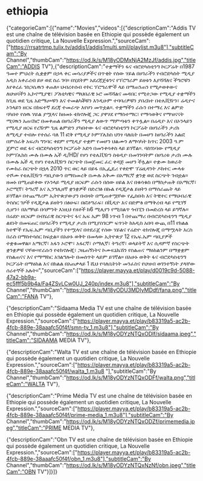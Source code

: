 # ethiopia
{"categorieCam":[{"name":"Movies","videos":[{"descriptionCam":"Addis TV est une chaîne de télévision basée en Ethiopie qui possède également un quotidien critique, La Nouvelle Expression.","sourceCam":["https://rrsatrtmp.tulix.tv/addis1/addis1multi.smil/playlist.m3u8"],"subtitleCam":"By Channel","thumbCam":"https://od.lk/s/M18yODMxNjA2MzJf/addis.jpg","titleCam":"ADDIS TV"},{"descriptionCam":"ተቋማችን ፋና ብሮድካስቲንግ ኮርፖሬት በ1987 ዓመተ ምህረት ሲቋቋም በኃላ ቀር መሳሪያዎችና በጥቂት የሰው ሃይል በሀገራችን የብሮድካስት ሚዲያ አዲስ አቀራረብ ይዞ ወደ ስራ ገባ። በሂደትም አደረጃጀቱንና የፕሮግራም ይዘቱን እያሻሻለና ችግሮቹን እየቀረፈ ገስጋሴዉን ቀጠለ። ህብረተሰብ ተኮር ፕሮግራሞች ላይ በማጠንጠን የሚታወቀውና ለህዝባችን ኢኮኖሚያዊ፣ ፖለቲካዊና ማህበራዊ ኑሮ መሻሻልና መዳበር የሚተጋው የሚዲያ ተቋማችን ከጊዜ ወደ ጊዜ አድማጮቹን እና ተመልካቾቹን እንዲሁም ተባባሪዎቹን ያበረከተ በቴሌቪዥን፣ ሬዲዮና ኦንላይን ዘርፍ በከፍተኛ ደረጃ ተመራጭ እየሆነ መጥቷል።. ተቋማችን ራሱን በተማረ እና ልምድ ባካበተ የሰዉ ሃይል ያሟላና ከዘመኑ ቴክኖሎጂ ጋር ያዋሃደ የማስተማር፣ የማሳወቅና የማዝናናት ሚናዉን አጠናክሮ በመቀጠል በሀገራችን ሚዲያ ለውጥ ማምጣቱን ቀጥሏል። በሬዲዮ እና በኦንላይን የሚዲያ ዘርፍ የረዥም ጊዜ ልምድን ያካበተው ፋና ብሮድካስቲንግ ኮርፖሬት በሀገራችን ታሪክ ለሚዲያ ተብሎ የተሰራ ባለ 11 ፎቅ የሚዲያ ኮምፕሌክስ ህንፃ ባለቤት በመሆን ከሀገራችን አልፎ በምስራቅ አፍሪካ ግንባር ቀደም የሚዲያ ተቋም የመሆን ህልሙን ለማሳካት ከጥር 2003 ዓ.ም ጀምሮ ወደ ፋና ብሮድካስቲንግ ኮርፖሬት አድጎ በመንቀሳቀስ ላይ ይገኛል።. ባስገነባው የሚዲያ ኮምፕሌክስ ሙሉ በሙሉ ኤች ዲ/HD/ የሆነ የቴሌቪዥን ስቱዲዮ በመገንባትም በሀገሪቱ ታሪክ ሙሉ በሙሉ ኤች ዲ የሆነ የቴሌቪዥን ስርጭት በመጀመር ፈር ቀዳጅ መሆን ችሏል። ተቋሙ ከወራት የሙከራ ስርጭት በኋላ 2010 ጥር ወር ላይ በይፋ በኢፌዴሪ የቀድሞ ፕሬዚዳንት ዶክተር ሙላቱ ተሾሙ የቴሌቪዥን ጣቢያውን በማስመረቅ በሙሉ አቅሙ በአማርኛ ቋንቋ ወደ ስርጭት ገብቷል። ዘመኑ በሚጠይቀው የኦንላይ ሚዲያ ዘርፍም ራሱን በሰው ሀይል እና በቁሳቁስ በማስታጠቅ በአማርኛ፣ ኦሮሚኛ፣ ትግረኛ እና ኢንግሊዘኛ ቋንቋዎች በድረገፅ በኩል የዲጂታል ይዘትን በማሰራጨት ላይ ይገኛል። በተጨማሪም ኢትዮጵያውያን በብዛት በሚጠቀሟቸው የፌስቡክ እና ትዊተር የማህብራዊ ትስስር ገፆች የዲጂታል ይዘትን በፅሁፍ፣ በፎቶግራፍ፣ በቪዲዮ እና በድምፅ በማቅረብ ላይ የሚገኝ ሲሆን፥ በአማካይ በሳምንት እነዚህ የዘቶች ከ6 ሚሊየን የሚበልጥ ጎብኚን በመድረስ ላይ ይግኛሉ። በሬደዮ ዘርፍም በብሄራዊ ስርጭትና ፋና ኤፍ ኤም 98 ነጥብ 1 በተጨማሪ በብሮድካስቲንግ ሚዲያ ልዩነት በመፍጠር በሀገራችን የሚዲያ ታሪክ በሚያስገርም ፍጥነት ከአዲስ አበባ ውጪ በ11 የክልል ከተሞች የኤፍ̣.ኤም ጣቢያችን የተሟላና በተደራጀ የሰው ሃይልና የሬድዮ ቴክኖሎጂ በማሟላት እርስ በራስ በማስተሳሰር ከፍቷል። በአሁኑ ወቅት በመላው ኢትዮጵያ 12 የኤፍ̣.ኤም ጣቢያዎች ተቋቁመዋል። አማርኛ፣ አፋን ኦሮሞ፣ አፋርኛ፣ ሶማሊኛ፣ ትግረኛ፣ ወላይትኛ እና ሲዳምኛ የስርጭት ቋንቋዎቹ ናቸው።የራሱን የቴክኖሎጂ፣ ጋዜጠኝነትና ኮሙዪኒኬሽን የስልጠና ማዕከልንም በማቋቋም የስልጠናና እና የማማከር አገልግሎት በመሰጥት ላይም ይገኛል። በአሁኑ ወቅት ፋና ብሮድካስቲንግ ኮርፖሬት በማዕከል እና በክልል በአጠቃላይ 1 ሺህ የባለቤትነት መንፈስና የህዝብ ወገንተኝነት ያላቸው ሰራተኞች አሉት።","sourceCam":["https://player.mayya.et/play/d0019c9d-5088-47a2-bb9a-ec5fff5b9b4a/Fa4ZSvLCw0UJ_240p/index.m3u8"],"subtitleCam":"By Channel","thumbCam":"https://od.lk/s/M18yODU3MDIyMDdf/fana.png","titleCam":"FANA TV"},

{"descriptionCam":"Sidaama Media TV est une chaîne de télévision basée en Ethiopie qui possède également un quotidien critique, La Nouvelle Expression.","sourceCam":["https://player.mayya.et/play/b83319a5-ac2b-4fcb-889e-38aaafc50f4f/smn-tv_1.m3u8"],"subtitleCam":"By Channel","thumbCam":"https://od.lk/s/M18yODYzNTQxODlf/sidaama.jpeg","titleCam":"SIDAAMA MEDIA TV"},

{"descriptionCam":"Walta TV est une chaîne de télévision basée en Ethiopie qui possède également un quotidien critique, La Nouvelle Expression.","sourceCam":["https://player.mayya.et/play/b83319a5-ac2b-4fcb-889e-38aaafc50f4f/walta_1.m3u8 "],"subtitleCam":"By Channel","thumbCam":"https://od.lk/s/M18yODYzNTQxODFf/walta.png","titleCam":"WALTA TV"},

{"descriptionCam":"Prime Média TV est une chaîne de télévision basée en Ethiopie qui possède également un quotidien critique, La Nouvelle Expression.","sourceCam":["https://player.mayya.et/play/b83319a5-ac2b-4fcb-889e-38aaafc50f4f/prime-media_1.m3u8"],"subtitleCam":"By Channel","thumbCam":"https://od.lk/s/M18yODYzNTQxODZf/primemedia.jpeg","titleCam":"PRIME MEDIA TV"},

{"descriptionCam":"Obn TV est une chaîne de télévision basée en Ethiopie qui possède également un quotidien critique, La Nouvelle Expression.","sourceCam":["https://player.mayya.et/play/b83319a5-ac2b-4fcb-889e-38aaafc50f4f/obn_1.m3u8"],"subtitleCam":"By Channel","thumbCam":"https://od.lk/s/M18yODYzNTQxNzNf/obn.jpeg","titleCam":"OBN TV"}]}]}
